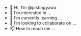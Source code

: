 - 👋 Hi, I’m @pistingyawa
- 👀 I’m interested in ...
- 🌱 I’m currently learning ...
- 💞️ I’m looking to collaborate on ...
- 📫 How to reach me ...

<!---
pistingyawa/pistingyawa is a ✨ special ✨ repository because its `README.md` (this file) appears on your GitHub profile.
You can click the Preview link to take a look at your changes.
--->
